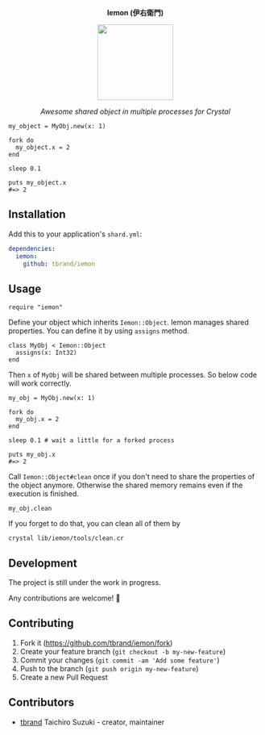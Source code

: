 <p align="center">
  <b>Iemon (伊右衛門)</b>
</p>

<p align="center">
  <img src="https://user-images.githubusercontent.com/3483230/42362737-99827998-812f-11e8-93c3-b149355a07f1.png" width="150" />
</p>

<p align="center">
  <i>Awesome shared object in multiple processes for Crystal</i>
</p>

```crystal
my_object = MyObj.new(x: 1)

fork do
  my_object.x = 2
end

sleep 0.1

puts my_object.x
#=> 2
```

## Installation

Add this to your application's `shard.yml`:

```yaml
dependencies:
  iemon:
    github: tbrand/iemon
```

## Usage

```crystal
require "iemon"
```

Define your object which inherits `Iemon::Object`.
Iemon manages shared properties. You can define it by using `assigns` method.
```crystal
class MyObj < Iemon::Object
  assigns(x: Int32)
end
```

Then `x` of `MyObj` will be shared between multiple processes.
So below code will work correctly.
```crystal
my_obj = MyObj.new(x: 1)

fork do
  my_obj.x = 2
end

sleep 0.1 # wait a little for a forked process

puts my_obj.x
#=> 2
```

Call `Iemon::Object#clean` once if you don't need to share the properties of the object anymore.
Otherwise the shared memory remains even if the execution is finished.
```crystal
my_obj.clean
```

If you forget to do that, you can clean all of them by
```
crystal lib/iemon/tools/clean.cr
```

## Development

The project is still under the work in progress.

Any contributions are welcome! :tada:

## Contributing

1. Fork it (<https://github.com/tbrand/iemon/fork>)
2. Create your feature branch (`git checkout -b my-new-feature`)
3. Commit your changes (`git commit -am 'Add some feature'`)
4. Push to the branch (`git push origin my-new-feature`)
5. Create a new Pull Request

## Contributors

- [tbrand](https://github.com/tbrand) Taichiro Suzuki - creator, maintainer

